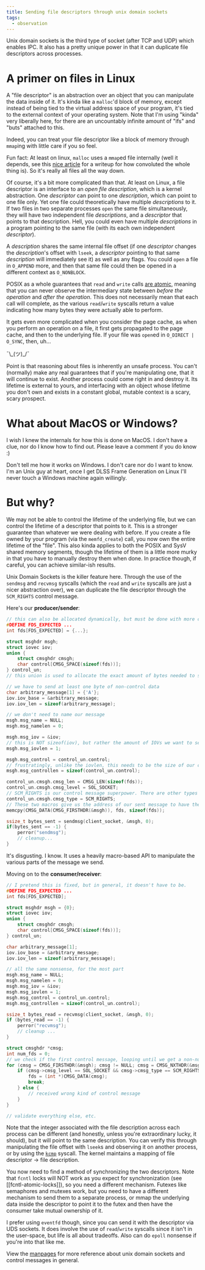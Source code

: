 ```yaml
---
title: Sending file descriptors through unix domain sockets
tags:
  - observation
---
```

Unix domain sockets is the third type of socket (after TCP and UDP) which enables IPC. It also has a pretty unique power in that it can duplicate file descriptors across processes.

#  A primer on files in Linux

A "file descriptor" is an abstraction over an object that you can manipulate the data inside of it. It's kinda like a `malloc`'d block of memory, except instead of being tied to the virtual address space of your program, it's tied to the external context of your operating system. Note that I'm using "kinda" very liberally here, for there are an uncountably infinite amount of "ifs" and "buts" attached to this. 

Indeed, you can treat your file descriptor like a block of memory through `mmap`ing with little care if you so feel.

Fun fact: At least on linux, `malloc` uses a `mmap`ed file internally (well it depends, see this [nice article](https://utcc.utoronto.ca/%7Ecks/space/blog/unix/SbrkVersusMmap) for a writeup for how convoluted the whole thing is). So it's really all files all the way down.

Of course, it's a bit more complicated than that. At least on Linux, a file descriptor is an interface to an *open file description*, which is a kernel abstraction. One *descriptor* can point to one *description*, which can point to one file only. Yet one file could theoretically have multiple *descriptions* to it. If two files in two separate processes `open` the same file simultaneously, they will have two independent file *descriptions*, and a *descriptor* that points to that description. Hell, you could even have multiple *descriptions* in a program pointing to the same file (with its each own independent *descriptor*).

A *description* shares the same internal file offset (if one *descriptor* changes the *description*'s offset with `lseek`, a *descriptor* pointing to that same *description* will immediately see it) as well as any flags. You could `open` a file in `O_APPEND` more, and then that same file could then be opened in a different context as `O_NONBLOCK`. 

POSIX as a whole guarantees that `read` and `write` calls [are atomic](https://pubs.opengroup.org/onlinepubs/9699919799.2018edition/functions/V2_chap02.html#tag_15_09_07), meaning that you can never observe the intermediary state between *before the operation* and *after the operation*. This does not necessarily mean that each call will complete, as the various `read`/`write` syscalls return a value indicating how many bytes they were actually able to perform. 

It gets even more complicated when you consider the page cache, as when you perform an operation on a file, it first gets propagated to the page cache, and then to the underlying file. If your file was `open`ed in `O_DIRECT | O_SYNC`, then, uh...

¯\\\_(ツ)\_/¯

Point is that reasoning about files is inherently an unsafe process. You can't (normally) make any real guarantees that if you're manipulating one, that it will continue to exist. Another process could come right in and destroy it. Its lifetime is external to yours, and interfacing with an object whose lifetime you don't own and exists in a constant global, mutable context is a scary, scary prospect. 

# What about MacOS or Windows?

I wish I knew the internals for how this is done on MacOS. I don't have a clue, nor do I know how to find out. Please leave a comment if you do know :) 

Don't tell me how it works on Windows. I don't care nor do I want to know. I'm an Unix guy at heart, once I get DLSS Frame Generation on Linux I'll never touch a Windows machine again willingly. 

# But why?
We may not be able to control the lifetime of the underlying file, but we can control the lifetime of a descriptor that points to it. This is a stronger guarantee than whatever we were dealing with before. If you create a file owned by your program (via the `memfd_create`) call, you now own the entire lifetime of the "file". This also kinda applies to both the POSIX and SysV shared memory segments, though the lifetime of them is a little more murky in that you have to manually destroy them when done. In practice though, if careful, you can achieve similar-ish results. 

Unix Domain Sockets is the killer feature here. Through the use of the `sendmsg` and `recvmsg` syscalls (which the `read` and `write` syscalls are just a nicer abstraction over), we can duplicate the file descriptor through the `SCM_RIGHTS` control message.

Here's our **producer/sender**:

```c
// this can also be allocated dynamically, but must be done with more care
#DEFINE FDS_EXPECTED ...
int fds[FDS_EXPECTED] = {...};

struct msghdr msgh;
struct iovec iov;
union {
	struct cmsghdr cmsgh;
	char control[CMSG_SPACE(sizeof(fds))];
} control_un;
// this union is used to allocate the exact amount of bytes needed to send len(fds) amount of fds.

// we have to send at least one byte of non-control data
char arbitrary_message[1] = {'A'};
iov.iov_base = &arbitrary_message;
iov.iov_len = sizeof(arbitrary_message);

// we don't need to name our message
msgh.msg_name = NULL;
msgh.msg_namelen = 0;

msgh.msg_iov = &iov;
// this is NOT sizeof(iov), but rather the amount of IOVs we want to send (since we could send multiple).
msgh.msg_iovlen = 1;

msgh.msg_control = control_un.control;
// frustratingly, unlike the iovlen, this needs to be the size of our control_un buffer...
msgh.msg_controllen = sizeof(control_un.control);

control_un.cmsgh.cmsg_len = CMSG_LEN(sizeof(fds));
control_un.cmsgh.cmsg_level = SOL_SOCKET;
// SCM_RIGHTS is our control message superpower. There are other types as well.
control_un.cmsgh.cmsg_type = SCM_RIGHTS;
// These two macros give us the address of our sent message to have the data associated with the control message to be written into.
memcpy(CMSG_DATA(CMSG_FIRSTHDR(&msgh)), fds, sizeof(fds));

ssize_t bytes_sent = sendmsg(client_socket, &msgh, 0);
if(bytes_sent == -1) {
	perror("sendmsg");
	// cleanup...
}
```

It's disgusting. I know. It uses a heavily macro-based API to manipulate the various parts of the message we send. 

Moving on to the **consumer/receiver**:

```c
// I pretend this is fixed, but in general, it doesn't have to be.
#DEFINE FDS_EXPECTED ...
int fds[FDS_EXPECTED];

struct msghdr msgh = {0};
struct iovec iov;
union {
	struct cmsghdr cmsgh;
	char control[CMSG_SPACE(sizeof(fds))];
} control_un;

char arbitrary_message[1];
iov.iov_base = &arbitrary_message;
iov.iov_len = sizeof(arbitrary_message);

// all the same nonsense, for the most part
msgh.msg_name = NULL;
msgh.msg_namelen = 0;
msgh.msg_iov = &iov;
msgh.msg_iovlen = 1;
msgh.msg_control = control_un.control;
msgh.msg_controllen = sizeof(control_un.control);

ssize_t bytes_read = recvmsg(client_socket, &msgh, 0);
if (bytes_read == -1) {
	perror("recvmsg");
	// cleanup ...
}

struct cmsghdr *cmsg;
int num_fds = 0;
// we check if the first control message, looping until we get a non-null one
for (cmsg = CMSG_FIRSTHDR(&msgh); cmsg != NULL; cmsg = CMSG_NXTHDR(&msgh, cmsg)) {
	if (cmsg->cmsg_level == SOL_SOCKET && cmsg->cmsg_type == SCM_RIGHTS) {
		fds = (int *)CMSG_DATA(cmsg);
		break;
	} else {
		// received wrong kind of control message
	}
}

// validate everything else, etc.
```

Note that the integer associated with the file description across each process can be different (and honestly, unless you're extraordinary lucky, it should), but it will point to the same description. You can verify this through manipulating the file offset with `lseek`s and observing it on another process, or by using the [`kcmp`](https://man7.org/linux/man-pages/man2/kcmp.2.html) syscall. The kernel maintains a mapping of file descriptor -> file description.

You now need to find a method of synchronizing the two descriptors. Note that `fcntl` locks will NOT work as you expect for synchronization (see [[fcntl-atomic-locks]]), so you need a different mechanism. Futexes like semaphores and mutexes work, but you need to have a different mechanism to send them to a separate process, or mmap the underlying data inside the descriptor to point it to the futex and then have the consumer take mutual ownership of it.

I prefer using `eventfd` though, since you can send it with the descriptor via UDS sockets. It does involve the use of `read`/`write` syscalls since it isn't in the user-space, but life is all about tradeoffs. Also can do `epoll` nonsense if you're into that like me.

View the [manpages](https://man7.org/linux/man-pages/man7/unix.7.html) for more reference about unix domain sockets and control messages in general.